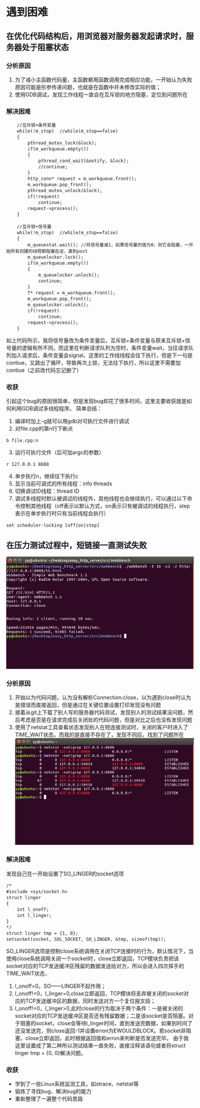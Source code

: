 # 遇到困难
## 在优化代码结构后，用浏览器对服务器发起请求时，服务器处于阻塞状态

### 分析原因
1. 为了减小主函数代码量，主函数都用函数调用完成相应功能，一开始认为失败原因可能是形参传递问题，也就是在函数中并未修改实际的值；
2. 使用GDB调试，发现工作线程一直会在互斥锁的地方阻塞，定位到问题所在

### 解决困难
```
	//互斥锁+条件变量
	while(!m_stop)  //while(m_stop==false)
	{
		pthread_mutex_lock(&lock);
		if(m_workqueue.empty())
		{
			pthread_cond_wait(&notify, &lock);
			//continue;
		}
		http_conn* request = m_workqueue.front(); 
		m_workqueue.pop_front(); 
		pthread_mutex_unlock(&lock);
		if(!request)
			continue;
		request->process();
	}

	//互斥锁+信号量
	while(!m_stop)  //while(m_stop==false)
	{
		m_queuestat.wait(); //将信号量减1，如果信号量的值为0，则它会阻塞，一开始所有创建的线程都阻塞在这，直到post
		m_queuelocker.lock();
		if(m_workqueue.empty())
		{
			m_queuelocker.unlock();
			continue;
		}
		T* request = m_workqueue.front(); 
		m_workqueue.pop_front(); 
		m_queuelocker.unlock();
		if(!request)
			continue;
		request->process();
	}
```
如上代码所示，我将信号量改为条件变量后，互斥锁+条件变量与原来互斥锁+信号量的逻辑有所不同，而这里在判断请求队列为空时，条件变量wait，当往请求队列加入请求后，条件变量会signal，这里的工作线线程会往下执行，但是下一句是contiue，又跳出了循环，导致再次上锁，无法往下执行，所以这里不需要加contiue（之前改代码忘记删了）
### 收获
引起这个bug的原因很简单，但是发现bug却花了很多时间，这里主要收获就是如何利用GDB调试多线程程序。
简单总结：
1. 编译时加上-g就可以用gdb对可执行文件进行调试
2. 对file.cpp的第n行下断点
```
b file.cpp:n
```
3. 运行可执行文件（后可加argc的参数）
```
r 127.0.0.1 8888
```
4. 单步执行n，继续往下执行c
5. 显示当前可调式的所有线程：info threads
6. 切换调试ID线程：thread ID
7. 调试多线程时默认被调试的线程外，其他线程也会继续执行，可以通过以下命令控制其他线程（off表示以默认方式，on表示只有被调试的线程执行，step表示在单步执行时只有当前线程会执行）
``` 
set scheduler-locking [off|on|step]
```

## 在压力测试过程中，短链接一直测试失败
![short](https://github.com/ofdm/myHttpServer/blob/master/src/test_img/fail.png)

### 分析原因
1. 开始以为代码问题，认为没有解析Connection:close，以为遇到close时认为是错误而直接返回，但是通过在关键位置设置打印发现没有问题
2. 接着从git上下载了别人写的服务器代码测试，发现别人的测试结果没问题，然后考虑是否是在请求完成后关闭处的代码问题，但是对比之后也没有发现问题
3. 使用了netstat工具查看状态发现别人在短连接测试时，关闭的客户时进入了TIME_WAIT状态，而我的是直接不存在了，发现不同后，找到了问题所在
![netstat](https://github.com/ofdm/myHttpServer/blob/master/src/test_img/连接状态.png)

### 解决困难
发现自己在一开始设置了SO_LINGER的socket选项
```
/*
#include <sys/socket.h>
struct linger
{
	int l_onoff;
	int l_linger;
}
*/
struct linger tmp = {1, 0};
setsocket(socket, SOL_SOCKET, SO_LINGER, &tmp, sizeof(tmp));
```
SO_LINGER选项是控制close系统调用在关闭TCP连接时的行为，默认情况下，当使用close系统调用关闭一个socket时，close立即返回，TCP模块负责把该socket对应的TCP发送缓冲区残留的数据发送给对方，所以会进入四次挥手的TIME_WAIT状态，
1. l_onoff=0，SO——LINGER不起作用；
2. l_onoff!=0，l_linger=0,close立即返回，TCP模块将丢弃被关闭的socket对应的TCP发送缓冲区的数据，同时发送对方一个复位报文段；
3. l_onoff!=0，l_linger>0,此时close的行为取决于两个条件：一是被关闭的socket对应的TCP发送缓冲区是否还有残留数据；二是该socket是否阻塞。对于阻塞的socket，close会等待l_linger时间，直到发送完数据，如果到时间了还没发送完，则close返回-1并设置erron为EWOULDBLOCK。若socket非阻塞，close立即返回，此时根据返回值和erron来判断是否发送完毕。
由于我这里设置成了第二种所以测试结果一直失败，直接注释该语句或者将struct linger tmp = {0, 0}解决问题。

### 收获
* 学到了一些Linux系统监测工具，如strace、netstat等
* 锻炼了寻找bug、解决bug的能力
* 重新整理了一遍整个代码思路